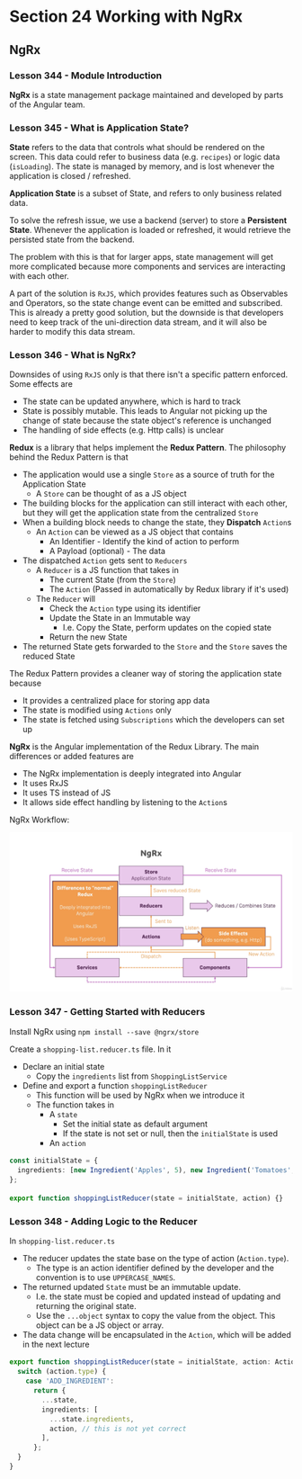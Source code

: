 # Section 24 Working with NgRx

## NgRx

### Lesson 344 - Module Introduction

**NgRx** is a state management package maintained and developed by parts of the Angular team.

### Lesson 345 - What is Application State?

**State** refers to the data that controls what should be rendered on the screen. This data could refer to business data (e.g. `recipes`) or logic data (`isLoading`). The state is managed by memory, and is lost whenever the application is closed / refreshed.

**Application State** is a subset of State, and refers to only business related data.

To solve the refresh issue, we use a backend (server) to store a **Persistent State**. Whenever the application is loaded or refreshed, it would retrieve the persisted state from the backend.

The problem with this is that for larger apps, state management will get more complicated because more components and services are interacting with each other.

A part of the solution is `RxJS`, which provides features such as Observables and Operators, so the state change event can be emitted and subscribed. This is already a pretty good solution, but the downside is that developers need to keep track of the uni-direction data stream, and it will also be harder to modify this data stream.

### Lesson 346 - What is NgRx?

Downsides of using `RxJS` only is that there isn't a specific pattern enforced. Some effects are

- The state can be updated anywhere, which is hard to track
- State is possibly mutable. This leads to Angular not picking up the change of state because the state object's reference is unchanged
- The handling of side effects (e.g. Http calls) is unclear

**Redux** is a library that helps implement the **Redux Pattern**. The philosophy behind the Redux Pattern is that

- The application would use a single `Store` as a source of truth for the Application State
  - A `Store` can be thought of as a JS object
- The building blocks for the application can still interact with each other, but they will get the application state from the centralized `Store`
- When a building block needs to change the state, they **Dispatch** `Action`s
  - An `Action` can be viewed as a JS object that contains
    - An Identifier - Identify the kind of action to perform
    - A Payload (optional) - The data
- The dispatched `Action` gets sent to `Reducers`
  - A `Reducer` is a JS function that takes in
    - The current State (from the `Store`)
    - The `Action` (Passed in automatically by Redux library if it's used)
  - The `Reducer` will
    - Check the `Action` type using its identifier
    - Update the State in an Immutable way
      - I.e. Copy the State, perform updates on the copied state
    - Return the new State
- The returned State gets forwarded to the `Store` and the `Store` saves the reduced State

The Redux Pattern provides a cleaner way of storing the application state because

- It provides a centralized place for storing app data
- The state is modified using `Actions` only
- The state is fetched using `Subscriptions` which the developers can set up

**NgRx** is the Angular implementation of the Redux Library. The main differences or added features are

- The NgRx implementation is deeply integrated into Angular
- It uses RxJS
- It uses TS instead of JS
- It allows side effect handling by listening to the `Action`s

NgRx Workflow:

<img src="./images/NgRx.png" alt="Redux Workflow">

### Lesson 347 - Getting Started with Reducers

Install NgRx using `npm install --save @ngrx/store`

Create a `shopping-list.reducer.ts` file. In it

- Declare an initial state
  - Copy the `ingredients` list from `ShoppingListService`
- Define and export a function `shoppingListReducer`
  - This function will be used by NgRx when we introduce it
  - The function takes in
    - A `state`
      - Set the initial state as default argument
      - If the state is not set or null, then the `initialState` is used
    - An `action`

```ts
const initialState = {
  ingredients: [new Ingredient('Apples', 5), new Ingredient('Tomatoes', 10)],
};

export function shoppingListReducer(state = initialState, action) {}
```

### Lesson 348 - Adding Logic to the Reducer

In `shopping-list.reducer.ts`

- The reducer updates the state base on the type of action (`Action.type`).
  - The type is an action identifier defined by the developer and the convention is to use `UPPERCASE_NAMES`.
- The returned updated `State` must be an immutable update.
  - I.e. the state must be copied and updated instead of updating and returning the original state.
  - Use the `...object` syntax to copy the value from the object. This object can be a JS object or array.
- The data change will be encapsulated in the `Action`, which will be added in the next lecture

```ts
export function shoppingListReducer(state = initialState, action: Action) {
  switch (action.type) {
    case 'ADD_INGREDIENT':
      return {
        ...state,
        ingredients: [
          ...state.ingredients,
          action, // this is not yet correct
        ],
      };
  }
}
```
